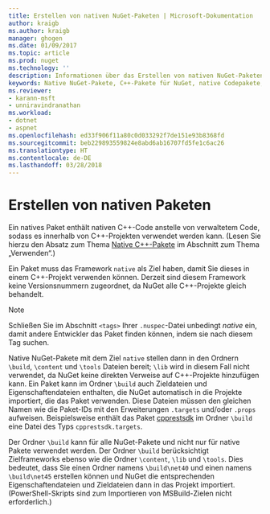 ```yaml
---
title: Erstellen von nativen NuGet-Paketen | Microsoft-Dokumentation
author: kraigb
ms.author: kraigb
manager: ghogen
ms.date: 01/09/2017
ms.topic: article
ms.prod: nuget
ms.technology: ''
description: Informationen über das Erstellen von nativen NuGet-Paketen, die C++-Code statt verwaltetem Code enthalten und in C++-Projekten verwendet werden können.
keywords: Native NuGet-Pakete, C++-Pakete für NuGet, native Codepakete, C++-Zielprojekte
ms.reviewer:
- karann-msft
- unniravindranathan
ms.workload:
- dotnet
- aspnet
ms.openlocfilehash: ed33f906f11a80c0d033292f7de151e93b8368fd
ms.sourcegitcommit: beb229893559824e8abd6ab16707fd5fe1c6ac26
ms.translationtype: HT
ms.contentlocale: de-DE
ms.lasthandoff: 03/28/2018
---
```

# <a name="creating-native-packages"></a>Erstellen von nativen Paketen

Ein natives Paket enthält nativen C++-Code anstelle von verwaltetem Code, sodass es innerhalb von C++-Projekten verwendet werden kann. (Lesen Sie hierzu den Absatz zum Thema [Native C++-Pakete](../consume-packages/finding-and-choosing-packages.md#native-c-packages) im Abschnitt zum Thema „Verwenden“.)

Ein Paket muss das Framework `native` als Ziel haben, damit Sie dieses in einem C++-Projekt verwenden können. Derzeit sind diesem Framework keine Versionsnummern zugeordnet, da NuGet alle C++-Projekte gleich behandelt.

> [!Note]
> Schließen Sie im Abschnitt `<tags>` Ihrer `.nuspec`-Datei unbedingt *native* ein, damit andere Entwickler das Paket finden können, indem sie nach diesem Tag suchen.

Native NuGet-Pakete mit dem Ziel `native` stellen dann in den Ordnern `\build`, `\content` und `\tools` Dateien bereit; `\lib` wird in diesem Fall nicht verwendet, da NuGet keine direkten Verweise auf C++-Projekte hinzufügen kann. Ein Paket kann im Ordner `\build` auch Zieldateien und Eigenschaftendateien enthalten, die NuGet automatisch in die Projekte importiert, die das Paket verwenden. Diese Dateien müssen den gleichen Namen wie die Paket-IDs mit den Erweiterungen `.targets` und/oder `.props` aufweisen. Beispielsweise enthält das Paket [cpprestsdk](https://nuget.org/packages/cpprestsdk/) im Ordner `\build` eine Datei des Typs `cpprestsdk.targets`.

Der Ordner `\build` kann für alle NuGet-Pakete und nicht nur für native Pakete verwendet werden. Der Ordner `\build` berücksichtigt Zielframeworks ebenso wie die Ordner `\content`, `\lib` und `\tools`. Dies bedeutet, dass Sie einen Ordner namens `\build\net40` und einen namens `\build\net45` erstellen können und NuGet die entsprechenden Eigenschaftendateien und Zieldateien dann in das Projekt importiert. (PowerShell-Skripts sind zum Importieren von MSBuild-Zielen nicht erforderlich.)
